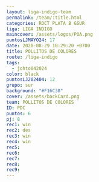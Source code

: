```yaml
---
layout: liga-indigo-team
permalink: /team/:title.html
categories: ROCT PLATA B GSUR
liga: LIGA INDIGO
maincover: /assets/logos/POA.png
puntosLJMAYO24: 17
date: 2020-08-29 10:29:20 +0700
title: POLLITOS DE COLORES
route: /liga-indigo
tags:
  - johto042024
color: black
puntosLJ202404: 12
grupo: sur
background: "#F16C38"
cover: /assets/backCard.png
team: POLLITOS DE COLORES
ID: PDC
puntos: 6
pj: 8
rec1: win
rec2: des
rec3: win
rec4: win
rec5: 
rec6: 
rec7: 
rec8: 
rec9:
---
```

